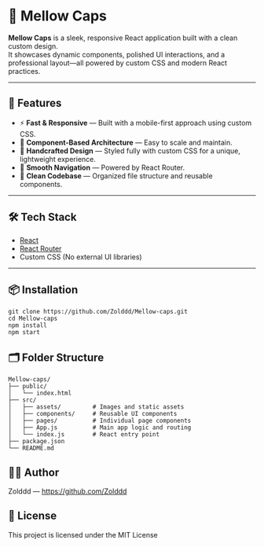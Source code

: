# 🎩 Mellow Caps

**Mellow Caps** is a sleek, responsive React application built with a clean custom design.  
It showcases dynamic components, polished UI interactions, and a professional layout—all powered by custom CSS and modern React practices.

---

## 🚀 Features

- ⚡ **Fast & Responsive** — Built with a mobile-first approach using custom CSS.
- 🧩 **Component-Based Architecture** — Easy to scale and maintain.
- 🎨 **Handcrafted Design** — Styled fully with custom CSS for a unique, lightweight experience.
- 🔁 **Smooth Navigation** — Powered by React Router.
- 🧼 **Clean Codebase** — Organized file structure and reusable components.

---

## 🛠️ Tech Stack

- [React](https://reactjs.org/)
- [React Router](https://reactrouter.com/)
- Custom CSS (No external UI libraries)

---

## 📦 Installation
```
git clone https://github.com/Zolddd/Mellow-caps.git
cd Mellow-caps
npm install
npm start
```
## 🗂️ Folder Structure
```
Mellow-caps/
├── public/
│   └── index.html
├── src/
│   ├── assets/         # Images and static assets
│   ├── components/     # Reusable UI components
│   ├── pages/          # Individual page components
│   ├── App.js          # Main app logic and routing
│   └── index.js        # React entry point
├── package.json
└── README.md
```
## 🧑‍💻 Author
Zolddd — https://github.com/Zolddd

## 📄 License
This project is licensed under the MIT License
